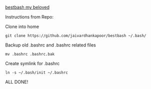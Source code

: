 [bestbash my beloved](https://github.com/jaivardhankapoor/bestbash)

Instructions from Repo:

Clone into home

```git clone https://github.com/jaivardhankapoor/bestbash ~/.bash/```

Backup old .bashrc and .bashrc related files

```mv .bashrc .bashrc.bak```

Create symlink for .bashrc

```ln -s ~/.bash/init ~/.bashrc```

ALL DONE!